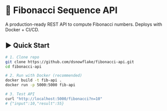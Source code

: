 # 🚀 Fibonacci Sequence API

A production-ready REST API to compute Fibonacci numbers. Deploys with Docker + CI/CD.

## ▶️ Quick Start

```bash
# 1. Clone repo
git clone https://github.com/dsnowflake/fibonacci-api.git
cd fibonacci-api

# 2. Run with Docker (recommended)
docker build -t fib-api .
docker run -p 5000:5000 fib-api

# 3. Test API
curl "http://localhost:5000/fibonacci?n=10"
# {"input":10,"result":55}
